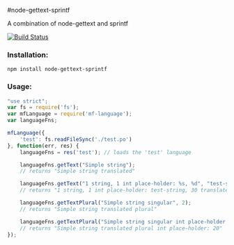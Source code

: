 #node-gettext-sprintf

A combination of node-gettext and sprintf

[![Build Status](https://travis-ci.org/Mindflash/node-gettext-sprintf.png?branch=master)](https://travis-ci.org/Mindflash/node-gettext-sprintf)

### Installation:
```
npm install node-gettext-sprintf
```

### Usage:
```javascript
"use strict";
var fs = require('fs');
var mfLanguage = require('mf-language');
var languageFns;

mfLanguage({
	'test': fs.readFileSync('./test.po')
}, function(err, res) {
	languageFns = res('test'); // loads the 'test' language

	languageFns.getText("Simple string");
	// returns "Simple string translated"

	languageFns.getText("1 string, 1 int place-holder: %s, %d", "test-string", 30);
	// returns "1 string, 1 int place-holder: test-string, 30 translated"

	languageFns.getTextPlural("Simple string singular", 2);
	// returns "Simple string translated plural"

	languageFns.getTextPlural("Simple string singular int place-holder: %d", 2, 20);
	// returns "Simple string translated plural int place-holder: 20"
});

```
